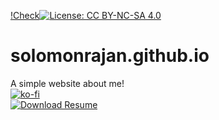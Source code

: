 [!Check](https://img.shields.io/github/checks-status/solomonrajan/solomonrajan.github.io/f4d84f4f26c0388f92e27fb7d9d9baf658fc56de)[![License: CC BY-NC-SA 4.0](https://img.shields.io/badge/License-CC%20BY--NC--SA%204.0-lightgrey.svg)](https://creativecommons.org/licenses/by-nc-sa/4.0/)
# solomonrajan.github.io
A simple website about me!<br>
[![ko-fi](https://ko-fi.com/img/githubbutton_sm.svg)](https://ko-fi.com/R6R12UF4S)<br>
[![Download Resume](https://a.fsdn.com/con/app/sf-download-button)](https://sourceforge.net/projects/solomonrajan-resume/files/)
